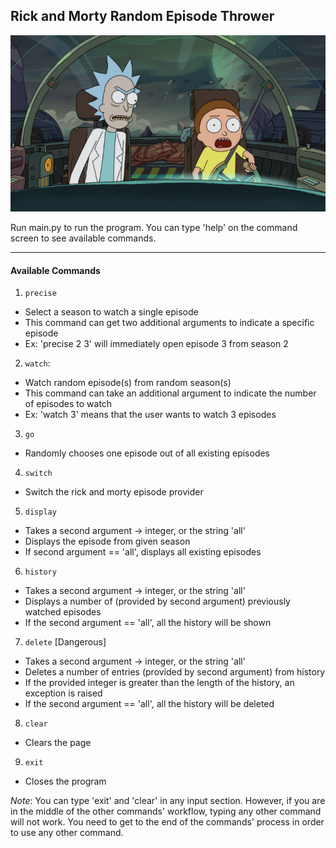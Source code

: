 <h2> Rick and Morty Random Episode Thrower </h2>

![](Rick-and-Morty-Season-4-Episode-7.png)


Run main.py to run the program. You can type 'help' on the command screen to see available commands.

---

<h4> Available Commands </h4>

1. `precise`

- Select a season to watch a single episode
- This command can get two additional arguments to indicate a specific episode
- Ex: 'precise 2 3' will immediately open episode 3 from season 2

2. `watch`:
 
- Watch random episode(s) from random season(s)
- This command can take an additional argument to indicate the number of episodes to watch
- Ex: 'watch 3' means that the user wants to watch 3 episodes

3. `go`

- Randomly chooses one episode out of all existing episodes

4. `switch`

- Switch the rick and morty episode provider

5. `display`

- Takes a second argument -> integer, or the string 'all'
- Displays the episode from given season
- If second argument == 'all', displays all existing episodes

6. `history`

- Takes a second argument -> integer, or the string 'all'
- Displays a number of (provided by second argument) previously watched episodes
- If the second argument == 'all', all the history will be shown

7. `delete` [Dangerous]

- Takes a second argument -> integer, or the string 'all'
- Deletes a number of entries (provided by second argument) from history
- If the provided integer is greater than the length of the history, an exception is raised
- If the second argument == 'all', all the history will be deleted

8. `clear`

- Clears the page

9. `exit`

- Closes the program


*Note*:
You can type 'exit' and 'clear' in any input section.
However, if you are in the middle of the other commands' workflow, typing
any other command will not work. You need to get to the end of the commands' process
in order to use any other command.






















